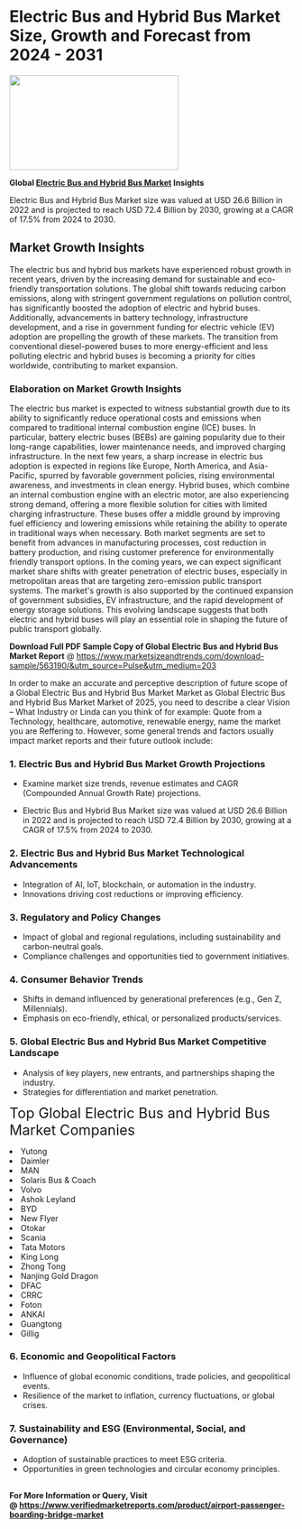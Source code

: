 <H1>Electric Bus and Hybrid Bus Market Size, Growth and Forecast from 2024 - 2031</H1><img class="aligncenter size-medium wp-image-584254" src="https://thirdeyenews.in/wp-content/uploads/2024/09/Global-Market-Research-300x168.jpeg" alt="" width="300" height="168" /><p><strong>Global&nbsp;<a href="https://www.marketsizeandtrends.com/download-sample/563190/&amp;utm_source=Pulse&amp;utm_medium=203">Electric Bus and Hybrid Bus Market</a> Insights</strong></p><p>Electric Bus and Hybrid Bus Market size was valued at USD 26.6 Billion in 2022 and is projected to reach USD 72.4 Billion by 2030, growing at a CAGR of 17.5% from 2024 to 2030.</p><p><h2>Market Growth Insights</h2> The electric bus and hybrid bus markets have experienced robust growth in recent years, driven by the increasing demand for sustainable and eco-friendly transportation solutions. The global shift towards reducing carbon emissions, along with stringent government regulations on pollution control, has significantly boosted the adoption of electric and hybrid buses. Additionally, advancements in battery technology, infrastructure development, and a rise in government funding for electric vehicle (EV) adoption are propelling the growth of these markets. The transition from conventional diesel-powered buses to more energy-efficient and less polluting electric and hybrid buses is becoming a priority for cities worldwide, contributing to market expansion. <h3>Elaboration on Market Growth Insights</h3> The electric bus market is expected to witness substantial growth due to its ability to significantly reduce operational costs and emissions when compared to traditional internal combustion engine (ICE) buses. In particular, battery electric buses (BEBs) are gaining popularity due to their long-range capabilities, lower maintenance needs, and improved charging infrastructure. In the next few years, a sharp increase in electric bus adoption is expected in regions like Europe, North America, and Asia-Pacific, spurred by favorable government policies, rising environmental awareness, and investments in clean energy. Hybrid buses, which combine an internal combustion engine with an electric motor, are also experiencing strong demand, offering a more flexible solution for cities with limited charging infrastructure. These buses offer a middle ground by improving fuel efficiency and lowering emissions while retaining the ability to operate in traditional ways when necessary. Both market segments are set to benefit from advances in manufacturing processes, cost reduction in battery production, and rising customer preference for environmentally friendly transport options. In the coming years, we can expect significant market share shifts with greater penetration of electric buses, especially in metropolitan areas that are targeting zero-emission public transport systems. The market's growth is also supported by the continued expansion of government subsidies, EV infrastructure, and the rapid development of energy storage solutions. This evolving landscape suggests that both electric and hybrid buses will play an essential role in shaping the future of public transport globally. </p><p><span class=""><strong>Download Full PDF Sample Copy of Global Electric Bus and Hybrid Bus Market Report</strong> @ <a href="https://www.marketsizeandtrends.com/download-sample/563190/&amp;utm_source=Pulse&amp;utm_medium=203" target="_blank">https://www.marketsizeandtrends.com/download-sample/563190/&amp;utm_source=Pulse&amp;utm_medium=203</a></span></p><p>In order to make an accurate and perceptive description of future scope of a Global&nbsp;Electric Bus and Hybrid Bus Market Market as Global&nbsp;Electric Bus and Hybrid Bus Market Market of 2025, you need to describe a clear Vision &ndash; What Industry or Linda can you think of for example: Quote from a Technology, healthcare, automotive, renewable energy, name the market you are Reffering to. However, some general trends and factors usually impact market reports and their future outlook include:</p><h3>1.&nbsp;<strong>Electric Bus and Hybrid Bus Market Growth Projections</strong></h3><ul><li>Examine market size trends, revenue estimates and CAGR (Compounded Annual Growth Rate) projections.</li><li><p>Electric Bus and Hybrid Bus Market size was valued at USD 26.6 Billion in 2022 and is projected to reach USD 72.4 Billion by 2030, growing at a CAGR of 17.5% from 2024 to 2030.</p></li></ul><h3>2.&nbsp;<strong>Electric Bus and Hybrid Bus Market Technological Advancements</strong></h3><ul><li>Integration of AI, IoT, blockchain, or automation in the industry.</li><li>Innovations driving cost reductions or improving efficiency.</li></ul><h3>3.&nbsp;<strong>Regulatory and Policy Changes</strong></h3><ul><li>Impact of global and regional regulations, including sustainability and carbon-neutral goals.</li><li>Compliance challenges and opportunities tied to government initiatives.</li></ul><h3>4.&nbsp;<strong>Consumer Behavior Trends</strong></h3><ul><li>Shifts in demand influenced by generational preferences (e.g., Gen Z, Millennials).</li><li>Emphasis on eco-friendly, ethical, or personalized products/services.</li></ul><h3>5.&nbsp;<strong>Global Electric Bus and Hybrid Bus Market Competitive Landscape</strong></h3><ul><li>Analysis of key players, new entrants, and partnerships shaping the industry.</li><li>Strategies for differentiation and market penetration.</li></ul><p data-pm-slice="1 1 []"><span style="color: inherit; font-family: inherit; font-size: 25px;">Top Global Electric Bus and Hybrid Bus Market Companies</span></p><div class="" data-test-id=""><p><li>Yutong</li><li> Daimler</li><li> MAN</li><li> Solaris Bus & Coach</li><li> Volvo</li><li> Ashok Leyland</li><li> BYD</li><li> New Flyer</li><li> Otokar</li><li> Scania</li><li> Tata Motors</li><li> King Long</li><li> Zhong Tong</li><li> Nanjing Gold Dragon</li><li> DFAC</li><li> CRRC</li><li> Foton</li><li> ANKAI</li><li> Guangtong</li><li> Gillig</li></p></div><h3>6.&nbsp;<strong>Economic and Geopolitical Factors</strong></h3><ul><li>Influence of global economic conditions, trade policies, and geopolitical events.</li><li>Resilience of the market to inflation, currency fluctuations, or global crises.</li></ul><h3>7.&nbsp;<strong>Sustainability and ESG (Environmental, Social, and Governance)</strong></h3><ul><li>Adoption of sustainable practices to meet ESG criteria.</li><li>Opportunities in green technologies and circular economy principles.</li></ul><h2><strong style="font-size: 14px;">For More Information or Query, Visit @&nbsp;</strong><a style="background-color: #ffffff; font-size: 14px;" href="https://www.marketsizeandtrends.com/report/electric-bus-and-hybrid-bus-market/" target="_blank">https://www.verifiedmarketreports.com/product/airport-passenger-boarding-bridge-market</a></h2>
